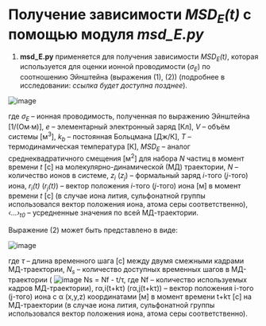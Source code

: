 # Получение зависимости _MSD<sub>E</sub>(t)_ с помощью модуля _msd_E.py_
1) **msd_E.py** применяется для получения зависимости _MSD<sub>E</sub>(t)_, которая используется для оценки ионной проводимости (_σ<sub>E</sub>_) по соотношению Эйнштейна (выражения (1), (2)) (подробнее в исследовании: _ссылка будет доступна позднее_).

![image](https://github.com/user-attachments/assets/e96d6a62-5089-4ec5-8533-cd5a1b8819fc)

где _σ<sub>E</sub>_ – ионная проводимость, полученная по выражению Эйнштейна [1/(Ом∙м)], _e_ – элементарный электронный заряд [Кл], _V_ – объём системы [м<sup>3</sup>], _k<sub>b</sub>_ – постоянная Больцмана [Дж/К], _T_ – термодинамическая температура [К], _MSD<sub>E</sub>_ – аналог среднеквадратичного смещения [м<sup>2</sup>] для набора _N_ частиц в момент времени _t_ [с] на молекулярно-динамической (МД) траектории, _N_ – количество ионов в системе, _z<sub>i</sub>_ (_z<sub>j</sub>_) – формальный заряд _i_-того (_j_-того) иона, _r<sub>i</sub>(t)_ (_r<sub>j</sub>(t)_) – вектор положения _i_-того (_j_-того) иона [м] в момент времени _t_ [с] (в случае иона лития, сульфонатной группы использовался вектор положения иона, атома серы соответственно), _‹...›<sub>t0</sub>_ – усредненные значения по всей МД-траектории.

Выражение (2) может быть представлено в виде:

![image](https://github.com/user-attachments/assets/db19d0d8-a782-4016-bef6-c3fb3597baf6)

где _τ_ – длина временного шага [с] между двумя смежными кадрами МД-траектории, _N<sub>s</sub>_ – количество доступных временных шагов в МД-траектории ( ![image](https://github.com/user-attachments/assets/4fcad8f0-bfb5-43e1-acba-df8fb09afe92) Ns = Nf - t/τ, где Nf – количество используемых кадров МД-траектории), rα,i(t+kτ) (rα,j(t+kτ)) – вектор положения i-того (j-того) иона с α (x,y,z) координатами [м] в момент времени t+kτ [с] на МД-траектории (в случае иона лития, сульфонатной группы использовался вектор положения иона, атома серы соответственно).
